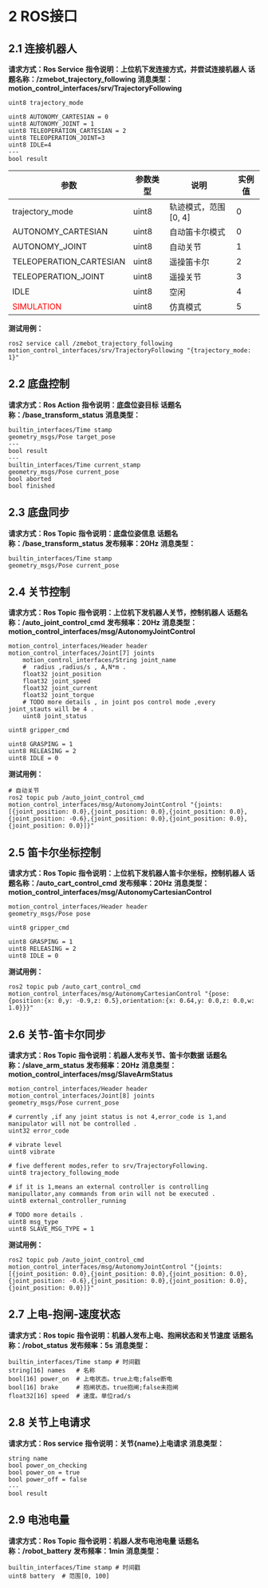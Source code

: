 # 2 ROS接口
## 2.1 连接机器人
**请求方式：Ros Service**
**指令说明：上位机下发连接方式，并尝试连接机器人**
**话题名称：/zmebot_trajectory_following**
**消息类型：motion_control_interfaces/srv/TrajectoryFollowing**
```service
uint8 trajectory_mode

uint8 AUTONOMY_CARTESIAN = 0
uint8 AUTONOMY_JOINT = 1
uint8 TELEOPERATION_CARTESIAN = 2
uint8 TELEOPERATION_JOINT=3
uint8 IDLE=4
---
bool result
```

| 参数                                      | 参数类型  | 说明            | 实例值 |
| --------------------------------------- | ----- | ------------- | --- |
| trajectory_mode                         | uint8 | 轨迹模式，范围[0, 4] | 0   |
| AUTONOMY_CARTESIAN                      | uint8 | 自动笛卡尔模式       | 0   |
| AUTONOMY_JOINT                          | uint8 | 自动关节          | 1   |
| TELEOPERATION_CARTESIAN                 | uint8 | 遥操笛卡尔         | 2   |
| TELEOPERATION_JOINT                     | uint8 | 遥操关节          | 3   |
| IDLE                                    | uint8 | 空闲            | 4   |
| <font color="#ff0000">SIMULATION</font> | uint8 | 仿真模式          | 5   |
**测试用例：**
```shell
ros2 service call /zmebot_trajectory_following motion_control_interfaces/srv/TrajectoryFollowing "{trajectory_mode: 1}"
```
## 2.2 底盘控制
**请求方式：Ros Action**
**指令说明：底盘位姿目标**
**话题名称：/base_transform_status**
**消息类型：**
```action
builtin_interfaces/Time stamp
geometry_msgs/Pose target_pose
---
bool result
---
builtin_interfaces/Time current_stamp
geometry_msgs/Pose current_pose
bool aborted
bool finished
```
## 2.3 底盘同步
**请求方式：Ros Topic**
**指令说明：底盘位姿信息**
**话题名称：/base_transform_status**
**发布频率：20Hz**
**消息类型：**
```topic
builtin_interfaces/Time stamp
geometry_msgs/Pose current_pose
```
## 2.4 关节控制
**请求方式：Ros Topic**
**指令说明：上位机下发机器人关节，控制机器人**
**话题名称：/auto_joint_control_cmd**
**发布频率：20Hz**
**消息类型：motion_control_interfaces/msg/AutonomyJointControl**
```topic
motion_control_interfaces/Header header
motion_control_interfaces/Joint[7] joints
	motion_control_interfaces/String joint_name
	#  radius ,radius/s , A,N*m .
	float32 joint_position
	float32 joint_speed
	float32 joint_current
	float32 joint_torque
	# TODO more details , in joint pos control mode ,every joint_stauts will be 4 .
	uint8 joint_status

uint8 gripper_cmd

uint8 GRASPING = 1
uint8 RELEASING = 2
uint8 IDLE = 0
```
**测试用例：**
```shell
# 自动关节
ros2 topic pub /auto_joint_control_cmd motion_control_interfaces/msg/AutonomyJointControl "{joints: [{joint_position: 0.0},{joint_position: 0.0},{joint_position: 0.0},{joint_position: -0.6},{joint_position: 0.0},{joint_position: 0.0},{joint_position: 0.0}]}"
```
## 2.5 笛卡尔坐标控制
**请求方式：Ros Topic**
**指令说明：上位机下发机器人笛卡尔坐标，控制机器人**
**话题名称：/auto_cart_control_cmd**
**发布频率：20Hz**
**消息类型：motion_control_interfaces/msg/AutonomyCartesianControl**
```topic
motion_control_interfaces/Header header
geometry_msgs/Pose pose

uint8 gripper_cmd

uint8 GRASPING = 1
uint8 RELEASING = 2
uint8 IDLE = 0
```
**测试用例：**
```shell
ros2 topic pub /auto_cart_control_cmd motion_control_interfaces/msg/AutonomyCartesianControl "{pose: {position:{x: 0,y: -0.9,z: 0.5},orientation:{x: 0.64,y: 0.0,z: 0.0,w: 1.0}}}"
```
## 2.6 关节-笛卡尔同步
**请求方式：Ros Topic**
**指令说明：机器人发布关节、笛卡尔数据**
**话题名称：/slave_arm_status**
**发布频率：20Hz**
**消息类型：motion_control_interfaces/msg/SlaveArmStatus**
```topic
motion_control_interfaces/Header header
motion_control_interfaces/Joint[8] joints
geometry_msgs/Pose current_pose

# currently ,if any joint status is not 4,error_code is 1,and manipulator will not be controlled .
uint32 error_code

# vibrate level
uint8 vibrate

# five defferent modes,refer to srv/TrajectoryFollowing.
uint8 trajectory_following_mode

# if it is 1,means an external controller is controlling manipullator,any commands from orin will not be executed .
uint8 external_controller_running

# TODO more details .
uint8 msg_type
uint8 SLAVE_MSG_TYPE = 1
```
**测试用例：**
```shell
ros2 topic pub /auto_joint_control_cmd motion_control_interfaces/msg/AutonomyJointControl "{joints: [{joint_position: 0.0},{joint_position: 0.0},{joint_position: 0.0},{joint_position: -0.6},{joint_position: 0.0},{joint_position: 0.0},{joint_position: 0.0}]}"
```
## 2.7 上电-抱闸-速度状态
**请求方式：Ros topic**
**指令说明：机器人发布上电、抱闸状态和关节速度**
**话题名称：/robot_status**
**发布频率：5s**
**消息类型：**
```topic
builtin_interfaces/Time stamp # 时间戳
string[16] names   # 名称
bool[16] power_on  # 上电状态。true上电;false断电
bool[16] brake     # 抱闸状态。true抱闸;false未抱闸
float32[16] speed  # 速度。单位rad/s
```
## 2.8 关节上电请求
**请求方式：Ros service**
**指令说明：关节{name}上电请求**
**消息类型：**
```service
string name
bool power_on_checking
bool power_on = true
bool power_off = false
---
bool result
```
## 2.9 电池电量
**请求方式：Ros Topic**
**指令说明：机器人发布电池电量**
**话题名称：/robot_battery**
**发布频率：1min**
**消息类型：**
```service
builtin_interfaces/Time stamp # 时间戳
uint8 battery  # 范围[0, 100]
```